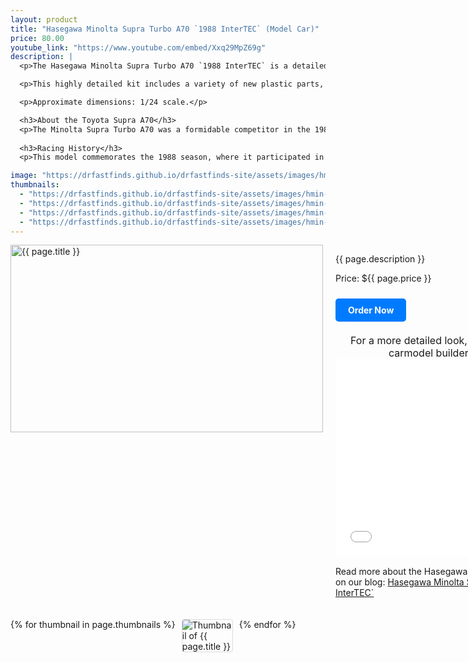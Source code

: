 ```yaml
---
layout: product
title: "Hasegawa Minolta Supra Turbo A70 `1988 InterTEC` (Model Car)"
price: 80.00
youtube_link: "https://www.youtube.com/embed/Xxq29MpZ69g"
description: |
  <p>The Hasegawa Minolta Supra Turbo A70 `1988 InterTEC` is a detailed 1/24 scale model car kit that replicates the iconic racing machine that competed in the All Japan Touring Car Championship. This model captures the spirit of the Toyota Supra with its striking design and impressive performance history.</p>

  <p>This highly detailed kit includes a variety of new plastic parts, allowing builders to recreate the wide-body, Minolta-colored machine introduced in the final round of the JTC in 1988. Whether you're a collector or a hobbyist, this model provides a rewarding building experience and an impressive display piece for any motorsport enthusiast.</p>

  <p>Approximate dimensions: 1/24 scale.</p>

  <h3>About the Toyota Supra A70</h3>
  <p>The Minolta Supra Turbo A70 was a formidable competitor in the 1988 All Japan Touring Car Championship. Known for its sleek design and turbocharged power, it raced under the Tom's team banner, showcasing the engineering prowess of Toyota.</p>
  
  <h3>Racing History</h3>
  <p>This model commemorates the 1988 season, where it participated in the final round at Fuji Speedway, driven by G. Reese and P. Barilla. The Toyota Supra's success on the track made it a beloved icon among racing enthusiasts.</p>

image: "https://drfastfinds.github.io/drfastfinds-site/assets/images/hmin.jpg"
thumbnails:
  - "https://drfastfinds.github.io/drfastfinds-site/assets/images/hmin-1.jpg"
  - "https://drfastfinds.github.io/drfastfinds-site/assets/images/hmin-2.jpg"
  - "https://drfastfinds.github.io/drfastfinds-site/assets/images/hmin-3.jpg"
  - "https://drfastfinds.github.io/drfastfinds-site/assets/images/hmin-4.jpg"
---
```


<div class="product-detail">
    <div class="product-image-box">
        <img class="main-image" src="{{ page.image }}" alt="{{ page.title }}">
    </div>
    <div class="product-text">
        <p>{{ page.description }}</p>
        <p>Price: ${{ page.price }}</p>
        <a href="{{ site.baseurl }}/order" class="buy-now">Order Now</a>
        <p class="youtube-link">For a more detailed look, check out T-GARAGE carmodel builder's video here: 
            <iframe width="560" height="315" src="{{ page.youtube_link }}" frameborder="0" allowfullscreen></iframe>
        </p>
        <p>Read more about the Hasegawa Minolta Supra Turbo A70 on our blog: 
            <a href="https://drfastfinds.github.io/drfastfinds-site/collectibles/model%20kits/hasegawa/toyota/minolta/2024/09/25/hasegawa-minolta.html" target="_blank">Hasegawa Minolta Supra Turbo A70 `1988 InterTEC`</a>
        </p>
    </div>
</div>

<div class="thumbnail-carousel">
    {% for thumbnail in page.thumbnails %}
    <img class="thumbnail" src="{{ thumbnail }}" alt="Thumbnail of {{ page.title }}">
    {% endfor %}
</div>

<style>
.product-detail {
    display: flex;
    align-items: flex-start;
    gap: 20px;
    margin-bottom: 20px;
}

.product-image-box {
    flex-shrink: 0;
    width: 500px; 
    height: 300px; 
    overflow: hidden; 
}

.main-image {
    width: 100%; 
    height: 100%; 
    object-fit: contain; 
    display: block;
}

.product-text {
    max-width: 400px;
    flex-grow: 1;
}

.thumbnail-carousel {
    margin-top: 20px;
    display: flex;
    flex-wrap: wrap; 
    gap: 10px;
    justify-content: flex-start;
}

.thumbnail {
    max-width: 80px;
    cursor: pointer;
    border: 1px solid #ddd;
    border-radius: 4px;
}

.youtube-link {
    text-align: center;
    margin-top: 20px;
    font-size: 16px;
}

.buy-now {
    display: inline-block;
    padding: 10px 20px;
    margin-top: 10px;
    background-color: #007bff;
    color: #fff;
    text-decoration: none;
    border-radius: 5px;
    font-weight: bold;
    text-align: center;
}

.buy-now:hover {
    background-color: #0056b3;
}
</style>

<script>
document.addEventListener('DOMContentLoaded', function() {
    const mainImage = document.querySelector('.main-image');
    const thumbnails = document.querySelectorAll('.thumbnail');

    thumbnails.forEach(thumbnail => {
        thumbnail.addEventListener('click', function() {
            mainImage.src = this.src;
        });
    });
});
</script>
